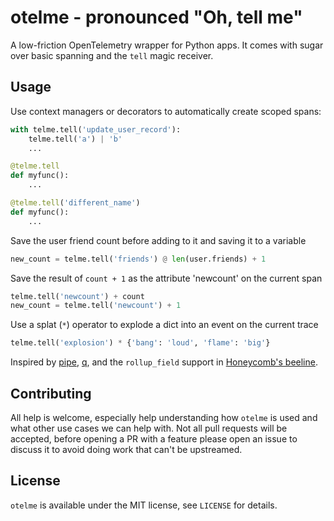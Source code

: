 # otelme - pronounced "Oh, tell me"

A low-friction OpenTelemetry wrapper for Python apps. It comes with sugar over basic spanning and the `tell` magic receiver.

## Usage

Use context managers or decorators to automatically create scoped spans:

```python
with telme.tell('update_user_record'):
    telme.tell('a') | 'b'
    ...

@telme.tell
def myfunc():
    ...

@telme.tell('different_name')
def myfunc():
    ...
```

Save the user friend count before adding to it and saving it to a variable

```python
new_count = telme.tell('friends') @ len(user.friends) + 1
```

Save the result of `count + 1` as the attribute 'newcount' on the current span

```python
telme.tell('newcount') + count
new_count = telme.tell('newcount') + 1
```

Use a splat (`*`) operator to explode a dict into an event on the current trace

```python
telme.tell('explosion') * {'bang': 'loud', 'flame': 'big'}
```

Inspired by [pipe](https://github.com/JulienPalard/Pipe), [q](https://github.com/zestyping/q), and the `rollup_field` support in [Honeycomb's beeline](https://docs.honeycomb.io/getting-data-in/python/beeline/).

## Contributing

All help is welcome, especially help understanding how `otelme` is used and what other use cases we can help with. Not all pull requests will be accepted, before opening a PR with a feature please open an issue to discuss it to avoid doing work that can't be upstreamed.

## License

`otelme` is available under the MIT license, see `LICENSE` for details.
